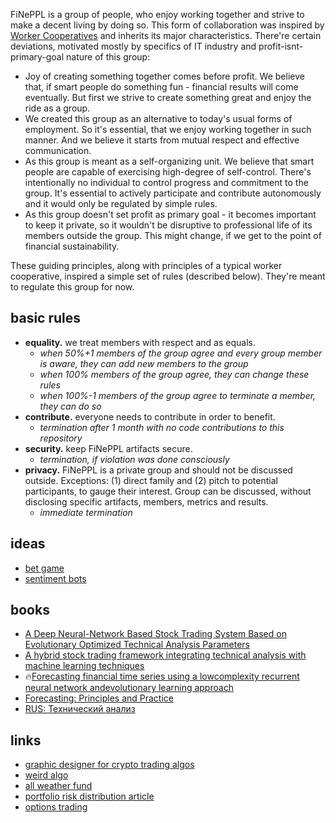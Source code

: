 FiNePPL is a group of people, who enjoy working together and strive to make a decent living by doing so. This form of collaboration was inspired by [Worker Cooperatives](https://en.wikipedia.org/wiki/Worker_cooperative) and inherits its major characteristics. There're certain deviations, motivated mostly by specifics of IT industry and profit-isnt-primary-goal nature of this group:

- Joy of creating something together comes before profit. We believe that, if smart people do something fun - financial results will come eventually. But first we strive to create something great and enjoy the ride as a group.
- We created this group as an alternative to today's usual forms of employment. So it's essential, that we enjoy working together in such manner. And we believe it starts from mutual respect and effective communication.
- As this group is meant as a self-organizing unit. We believe that smart people are capable of exercising high-degree of self-control. There's intentionally no individual to control progress and commitment to the group. It's essential to actively participate and contribute autonomously and it would only be regulated by simple rules.
- As this group doesn't set profit as primary goal - it becomes important to keep it private, so it wouldn't be disruptive to professional life of its members outside the group. This might change, if we get to the point of financial sustainability.

These guiding principles, along with principles of a typical worker cooperative, inspired a simple set of rules (described below). They're meant to regulate this group for now.

## basic rules

  - **equality.** we treat members with respect and as equals.
    - _when 50%+1 members of the group agree and every group member is aware, they can add new members to the group_
    - _when 100% members of the group agree, they can change these rules_
    - _when 100%-1 members of the group agree to terminate a member, they can do so_
- **contribute.** everyone needs to contribute in order to benefit.
    - _termination after 1 month with no code contributions to this repository_
- **security.** keep FiNePPL artifacts secure.
    - _termination, if violation was done consciously_
- **privacy.** FiNePPL is a private group and should not be discussed outside. Exceptions: (1) direct family and (2) pitch to potential participants, to gauge their interest. Group can be discussed, without disclosing specific artifacts, members, metrics and results.
    - _immediate termination_

## ideas

- [bet game](https://bitbucket.org/fineppl/fine/src/master/bets.md)
- [sentiment bots](https://bitbucket.org/fineppl/fine/src/master/sentiment.md)

## books

- [A Deep Neural-Network Based Stock Trading System Based on Evolutionary Optimized Technical Analysis Parameters](https://reader.elsevier.com/reader/sd/pii/S1877050917318252?token=2F1D2BCB48BC93FDDF5A0420786430DC861D473757ECCBE4A7A9D51B4D32B480F02B2F012C0EB77F90097E09ACE67C81)
- [A hybrid stock trading framework integrating technical analysis with machine learning techniques](https://reader.elsevier.com/reader/sd/pii/S2405918815300179?token=B7451098336A73B508C76AF6888D156E687833B4077038DB7F3E6F9643AD8855C6B098233220904A4D3CC5CC1336AAEC)
- 🔥[Forecasting financial time series using a lowcomplexity recurrent neural network andevolutionary learning approach](https://reader.elsevier.com/reader/sd/pii/S1319157815000944?token=F38D985CB260B0D4BB66F5D3466A0784C79BFB291005935F090DD8E3A7D37EF54E455704DDC1AF7E62AA681EBFF060B4)
- [Forecasting: Principles and Practice](https://otexts.com/fpp2/)
- [RUS: Технический анализ](https://books.google.com/books?id=-43ivEJMrOcC)

## links

- [graphic designer for crypto trading algos](https://mudrex.com)
- [weird algo](https://www.reddit.com/r/stocks/comments/b23jpd/im_an_astrophysicist_and_i_perform_my_own_simple/)
- [all weather fund](https://www.iwillteachyoutoberich.com/blog/all-weather-portfolio/)
- [portfolio risk distribution article](https://macro-ops.com/ray-dalio-portfolio-allocation-strategy-holy-grail/)
- [options trading](http://www.theoptionsguide.com/)
